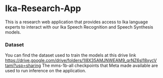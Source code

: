 # Ika-Research-App
This is a research web application that provides access to Ika language experts to interact with our Ika Speech Recognition  and Speech Synthesis models.

### Dataset
You can find the dataset used to train the models at this drive link https://drive.google.com/drive/folders/1l8X35AMJNWEAM9_qrNZ6sl18xycVtami?usp=sharing
The mms-1b-all checkpoints that Meta made available are used to run inference on the application.
